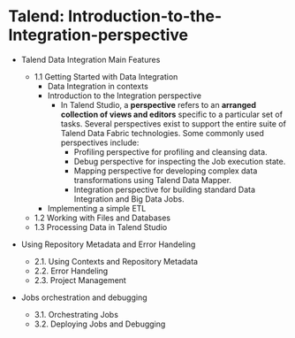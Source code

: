 # Talend: Introduction-to-the-Integration-perspective

- Talend Data Integration Main Features
  - 1.1 Getting Started with Data Integration
    - Data Integration in contexts
    - Introduction to the Integration perspective
      - In Talend Studio, a **perspective** refers to an **arranged collection of views and editors** specific to a particular set of tasks. Several perspectives exist to support the entire suite of Talend Data Fabric technologies. Some commonly used perspectives include: 
        - Profiling perspective for profiling and cleansing data. 
        - Debug perspective for inspecting the Job execution state. 
        - Mapping perspective for developing complex data transformations using Talend Data Mapper. 
        - Integration perspective for building standard Data Integration and Big Data Jobs.
    - Implementing a simple ETL
  - 1.2 Working with Files and Databases
  - 1.3 Processing Data in Talend Studio

- Using Repository Metadata and Error Handeling
  - 2.1. Using Contexts and Repository Metadata
  - 2.2. Error Handeling
  - 2.3. Project Management

- Jobs orchestration and debugging
  - 3.1. Orchestrating Jobs
  - 3.2. Deploying Jobs and Debugging


